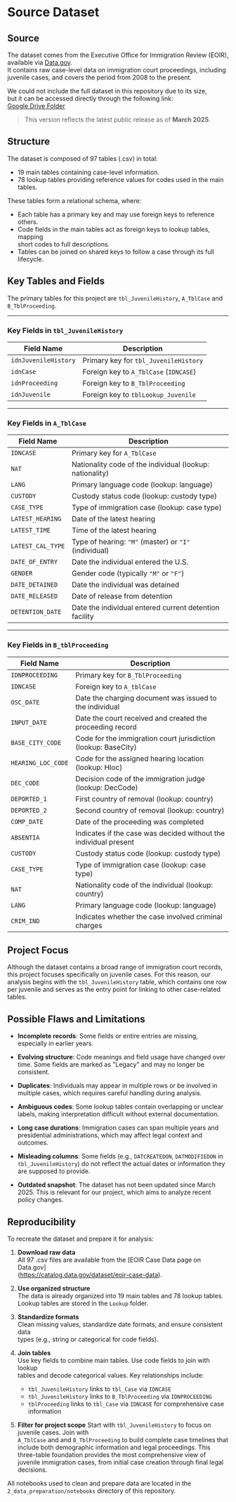 # Source Dataset

## Source

The dataset comes from the Executive Office for Immigration Review (EOIR),  
available via [Data.gov](https://catalog.data.gov/dataset/eoir-case-data).  
It contains raw case-level data on immigration court proceedings, including  
juvenile cases, and covers the period from 2008 to the present.

We could not include the full dataset in this repository due to its size,  
but it can be accessed directly through the following link:  
[Google Drive Folder](https://drive.google.com/drive/folders/1gv42BRnm6blapzoDEbYbFf6M1IXZJXcL?usp=sharing)

> This version reflects the latest public release as of **March 2025**.

## Structure

The dataset is composed of 97 tables (.csv) in total:

- 19 main tables containing case-level information.
- 78 lookup tables providing reference values for codes used in the main tables.

These tables form a relational schema, where:

- Each table has a primary key and may use foreign keys to reference others.
- Code fields in the main tables act as foreign keys to lookup tables, mapping  
  short codes to full descriptions.
- Tables can be joined on shared keys to follow a case through its full lifecycle.

## Key Tables and Fields

The primary tables for this project are `tbl_JuvenileHistory`, `A_TblCase` and `B_TblProceeding`.

---

### Key Fields in `tbl_JuvenileHistory`

| Field Name         | Description                                              |
|--------------------|----------------------------------------------------------|
| `idnJuvenileHistory` | Primary key for `tbl_JuvenileHistory`                  |
| `idnCase`            | Foreign key to `A_TblCase` (`IDNCASE`)                 |
| `idnProceeding`      | Foreign key to `B_TblProceeding`                       |
| `idnJuvenile`        | Foreign key to `tblLookup_Juvenile` |

---

### Key Fields in `A_TblCase`

| Field Name           | Description                                            |
|----------------------|--------------------------------------------------------|
| `IDNCASE`            | Primary key for `A_TblCase`                            |
| `NAT`                | Nationality code of the individual (lookup: nationality)|
| `LANG`               | Primary language code (lookup: language)               |
| `CUSTODY`            | Custody status code (lookup: custody type)             |
| `CASE_TYPE`          | Type of immigration case (lookup: case type)           |
| `LATEST_HEARING`     | Date of the latest hearing                             |
| `LATEST_TIME`        | Time of the latest hearing                             |
| `LATEST_CAL_TYPE`    | Type of hearing: `"M"` (master) or `"I"` (individual)  |
| `DATE_OF_ENTRY`      | Date the individual entered the U.S.                   |
| `GENDER`             | Gender code (typically `"M"` or `"F"`)                 |
| `DATE_DETAINED`      | Date the individual was detained                       |
| `DATE_RELEASED`      | Date of release from detention                         |
| `DETENTION_DATE`     | Date the individual entered current detention facility |

---

### Key Fields in `B_tblProceeding`

| Field Name         | Description                                              |
|--------------------|----------------------------------------------------------|
| `IDNPROCEEDING`    | Primary key for `B_TblProceeding`                        |
| `IDNCASE`          | Foreign key to `A_tblCase`                               |
| `OSC_DATE`         | Date the charging document was issued to the individual  |
| `INPUT_DATE`       | Date the court received and created the proceeding record|
| `BASE_CITY_CODE`   | Code for the immigration court jurisdiction (lookup: BaseCity)|
| `HEARING_LOC_CODE` | Code for the assigned hearing location (lookup: Hloc)    |
| `DEC_CODE`         | Decision code of the immigration judge (lookup: DecCode) |
| `DEPORTED_1`       | First country of removal (lookup: country)               |
| `DEPORTED_2`       | Second country of removal (lookup: country)              |
| `COMP_DATE`        | Date of the proceeding was completed                     |
| `ABSENTIA`         | Indicates if the case was decided without the individual present|
| `CUSTODY`          | Custody status code (lookup: custody type)               |
| `CASE_TYPE`        | Type of immigration case (lookup: case type)             |
| `NAT`              | Nationality code of the individual (lookup: country)     |
| `LANG`             | Primary language code (lookup: language)                 |
| `CRIM_IND`         | Indicates whether the case involved criminal charges     |

## Project Focus

Although the dataset contains a broad range of immigration court records,
this project focuses specifically on juvenile cases.
For this reason, our analysis begins with the `tbl_JuvenileHistory` table,
which contains one row per juvenile and serves as the entry point for linking
to other case-related tables.

## Possible Flaws and Limitations

- **Incomplete records**: Some fields or entire entries are missing, especially
  in earlier years.

- **Evolving structure**: Code meanings and field usage have changed over time.
  Some fields are marked as "Legacy" and may no longer be consistent.

- **Duplicates**: Individuals may appear in multiple rows or be involved in
  multiple cases, which requires careful handling during analysis.

- **Ambiguous codes**: Some lookup tables contain overlapping or unclear labels,
  making interpretation difficult without external documentation.

- **Long case durations**: Immigration cases can span multiple years and
  presidential administrations, which may affect legal context and outcomes.

- **Misleading columns**: Some fields (e.g., `DATCREATEDON`, `DATMODIFIEDON` in
  `tbl_JuvenileHistory`) do not reflect the actual dates or information they are
  supposed to provide.

- **Outdated snapshot**: The dataset has not been updated since March 2025.
  This is relevant for our project, which aims to analyze recent policy changes.

## Reproducibility

To recreate the dataset and prepare it for analysis:

1. **Download raw data**  
   All 97 .csv files are available from the [EOIR Case Data page on Data.gov]  
   (<https://catalog.data.gov/dataset/eoir-case-data>).

2. **Use organized structure**  
   The data is already organized into 19 main tables and 78 lookup tables.  
   Lookup tables are stored in the `Lookup` folder.

3. **Standardize formats**  
   Clean missing values, standardize date formats, and ensure consistent data  
   types (e.g., string or categorical for code fields).

4. **Join tables**  
   Use key fields to combine main tables. Use code fields to join with lookup  
   tables and decode categorical values.  Key relationships include:

   - `tbl_JuvenileHistory` links to `tbl_Case` via `IDNCASE`
   - `tbl_JuvenileHistory` links to `B_TblProceeding` via `IDNPROCEEDING`
   - `tblProceeding` links to `tbl_Case` via `IDNCASE` for comprehensive case information

5. **Filter for project scope**
   Start with `tbl_JuvenileHistory` to focus on juvenile cases. Join with  
   `A_TblCase` and and `B_TblProceeding` to build complete case timelines that include
  both demographic information and legal proceedings. This three-table foundation
  provides the most comprehensive view of juvenile immigration cases, from initial
  case creation through final legal decisions.

All notebooks used to clean and prepare data are located in the  
`2_data_preparation/notebooks` directory of this repository.

